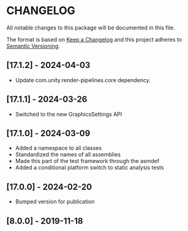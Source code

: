 # CHANGELOG

All notable changes to this package will be documented in this file.

The format is based on [Keep a Changelog](http://keepachangelog.com/en/1.0.0/)
and this project adheres to [Semantic Versioning](http://semver.org/spec/v2.0.0.html).

## [17.1.2] - 2024-04-03

- Update com.unity.render-pipelines.core dependency.

## [17.1.1] - 2024-03-26

- Switched to the new GraphicsSettings API

## [17.1.0] - 2024-03-09

- Added a namespace to all classes
- Standardized the names of all assemblies
- Made this part of the test framework through the asmdef
- Added a conditional platform switch to static analysis tests

## [17.0.0] - 2024-02-20

- Bumped version for publication

## [8.0.0] - 2019-11-18
